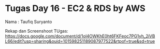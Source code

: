 # Tugas Day 16 - EC2 & RDS by AWS

Nama : Taufiq Suryanto

Rekap dan Screenshoot TUgas: https://docs.google.com/document/d/1ol4OWKhE0ht6FKFeoc7PG1yh_2iVBL66/edit?usp=sharing&ouid=101598251189087977522&rtpof=true&sd=true

